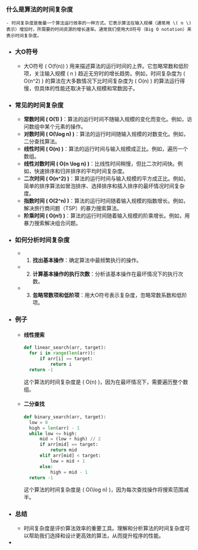 ### 什么是算法的时间复杂度
	- 时间复杂度是衡量一个算法运行效率的一种方式。它表示算法在输入规模（通常用 \( n \) 表示）增加时，所需要的时间资源的增长速率。通常我们使用大O符号（Big O notation）来表示时间复杂度。
- ### 大O符号
	- 大O符号 \( O(f(n)) \) 用来描述算法的运行时间的上界。它忽略常数和低阶项，关注输入规模 \( n \) 趋近无穷时的增长趋势。例如，时间复杂度为 \( O(n^2) \) 的算法在大多数情况下比时间复杂度为 \( O(n) \) 的算法运行得慢，但具体的性能还取决于输入规模和常数因子。
- ### 常见的时间复杂度
	- **常数时间 \( O(1) \)**：算法的运行时间不随输入规模的变化而变化。例如，访问数组中某个元素的操作。
	- **对数时间 \( O(\log n) \)**：算法的运行时间随输入规模的对数变化。例如，二分查找算法。
	- **线性时间 \( O(n) \)**：算法的运行时间与输入规模成正比。例如，遍历一个数组。
	- **线性对数时间 \( O(n \log n) \)**：比线性时间稍慢，但比二次时间快。例如，快速排序和归并排序的平均时间复杂度。
	- **二次时间 \( O(n^2) \)**：算法的运行时间与输入规模的平方成正比。例如，简单的排序算法如冒泡排序、选择排序和插入排序的最坏情况时间复杂度。
	- **指数时间 \( O(2^n) \)**：算法的运行时间随着输入规模的指数增长。例如，解决旅行商问题（TSP）的暴力搜索算法。
	- **阶乘时间 \( O(n!) \)**：算法的运行时间随着输入规模的阶乘增长。例如，用暴力搜索解决组合问题。
- ### 如何分析时间复杂度
	- 1. **找出基本操作**：确定算法中最频繁执行的操作。
	- 2. **计算基本操作的执行次数**：分析该基本操作在最坏情况下的执行次数。
	- 3. **忽略常数项和低阶项**：用大O符号表示复杂度，忽略常数系数和低阶项。
- ### 例子
	- #### 线性搜索
	  ```python
	  def linear_search(arr, target):
	    for i in range(len(arr)):
	        if arr[i] == target:
	            return i
	    return -1
	  ```
	  这个算法的时间复杂度是 \( O(n) \)，因为在最坏情况下，需要遍历整个数组。
	- #### 二分查找
	  ```python
	  def binary_search(arr, target):
	    low = 0
	    high = len(arr) - 1
	    while low <= high:
	        mid = (low + high) // 2
	        if arr[mid] == target:
	            return mid
	        elif arr[mid] < target:
	            low = mid + 1
	        else:
	            high = mid - 1
	    return -1
	  ```
	  这个算法的时间复杂度是 \( O(\log n) \)，因为每次查找操作将搜索范围减半。
- ### 总结
	- 时间复杂度是评价算法效率的重要工具。理解和分析算法的时间复杂度可以帮助我们选择和设计更高效的算法，从而提升程序的性能。
-